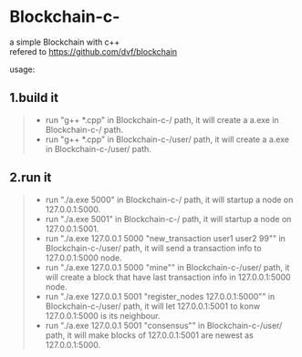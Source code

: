 # Blockchain-c-
a simple Blockchain with c++<br>
refered to https://github.com/dvf/blockchain

usage:

## 1.build it
> * run "g++ *.cpp" in Blockchain-c-/ path, it will create a a.exe in Blockchain-c-/ path.<br>
> * run "g++ *.cpp" in Blockchain-c-/user/ path, it will create a a.exe in Blockchain-c-/user/ path.<br>

## 2.run it
> * run "./a.exe 5000" in Blockchain-c-/ path, it will startup a node on 127.0.0.1:5000.<br>
> * run "./a.exe 5001" in Blockchain-c-/ path, it will startup a node on 127.0.0.1:5001.<br>
> * run "./a.exe 127.0.0.1 5000 "new_transaction user1 user2 99"" in Blockchain-c-/user/ path, it will send a transaction info to 127.0.0.1:5000 node.<br>
> * run "./a.exe 127.0.0.1 5000 "mine"" in Blockchain-c-/user/ path, it will create a block that have last transaction info in 127.0.0.1:5000 node.<br>
> * run "./a.exe 127.0.0.1 5001 "register_nodes 127.0.0.1:5000"" in Blockchain-c-/user/ path, it will let 127.0.0.1:5001 to konw 127.0.0.1:5000 is its neighbour.<br>
> * run "./a.exe 127.0.0.1 5001 "consensus"" in Blockchain-c-/user/ path, it will make blocks of 127.0.0.1:5001 are newest as 127.0.0.1:5000.<br>
    
